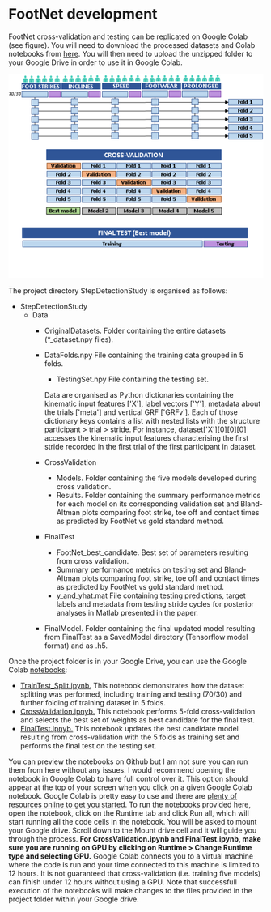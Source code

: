 # FootNet development

FootNet cross-validation and testing can be replicated on Google Colab (see figure). You will need to download the processed datasets and Colab notebooks from [here](https://researchdata.bath.ac.uk/965/). You will then need to upload the unzipped folder to your Google Drive in order to use it in Google Colab.

![alt text](../docs/img/data_flow.png)

The project directory StepDetectionStudy is organised as follows:

- StepDetectionStudy
  - Data
    - OriginalDatasets. Folder containing the entire datasets (*_dataset.npy files).
    - DataFolds.npy File containing the training data grouped in 5 folds.
      - TestingSet.npy File containing the testing set.

      Data are organised as Python dictionaries containing the kinematic input features ['X'], label vectors ['Y'], metadata about the trials ['meta'] and vertical GRF ['GRFv']. Each of those dictionary keys contains a list with nested lists with the structure participant > trial > stride. For instance, dataset['X'][0][0][0] accesses the kinematic input features characterising the first stride recorded in the first trial of the first participant in dataset.

    - CrossValidation
      - Models. Folder containing the five models developed during cross validation.
      - Results. Folder containing the summary performance metrics for each model on its corresponding validation set and Bland-Altman plots comparing foot strike, toe off and contact times as predicted by FootNet vs gold standard method.
    - FinalTest
      - FootNet_best_candidate. Best set of parameters resulting from cross validation.
      - Summary performance metrics on testing set and Bland-Altman plots comparing foot strike, toe off and ocntact times as predicted by FootNet vs gold standard method.
      - y_and_yhat.mat File containing testing predictions, target labels and metadata from testing stride cycles for posterior analyses in Matlab presented in the paper.
    - FinalModel. Folder containing the final updated model resulting from FinalTest as a SavedModel directory (Tensorflow model format) and as .h5.

Once the project folder is in your Google Drive, you can use the Google Colab [notebooks](./notebooks):

- [TrainTest_Split.ipynb.](https://github.com/adrianrivadulla/FootNet/blob/main/notebooks/TrainTest_Split.ipynb) This notebook demonstrates how the dataset splitting was performed, including training and testing (70/30) and further folding of training dataset in 5 folds.
- [CrossValidation.ipnyb.](https://github.com/adrianrivadulla/FootNet/blob/main/notebooks/StepDetection_CV.ipynb) This notebook performs 5-fold cross-validation and selects the best set of weights as best candidate for the final test.
- [FinalTest.ipnyb.](https://github.com/adrianrivadulla/FootNet/blob/main/notebooks/StepDetection_FinalTest.ipynb) This notebook updates the best candidate model resulting from cross-validation with the 5 folds as training set and performs the final test on the testing set.

You can preview the notebooks on Github but I am not sure you can run them from here without any issues. I would recommend opening the notebook in Google Colab to have full control over it. This option should appear at the top of your screen when you click on a given Google Colab notebook. Google Colab is pretty easy to use and there are [plenty of resources online to get you started](https://towardsdatascience.com/getting-started-with-google-colab-f2fff97f594c). To run the notebooks provided here, open the notebook, click on the Runtime tab and click Run all, which will start running all the code cells in the notebook. You will be asked to mount your Google drive. Scroll down to the Mount drive cell and it will guide you through the process. **For CrossValidation.ipynb and FinalTest.ipynb, make sure you are running on GPU by clicking on Runtime > Change Runtime type and selecting GPU.** Google Colab connects you to a virtual machine where the code is run and your time connected to this machine is limited to 12 hours. It is not guaranteed that cross-validation (i.e. training five models) can finish under 12 hours without using a GPU. Note that successfull execution of the notebooks will make changes to the files provided in the project folder within your Google drive.
